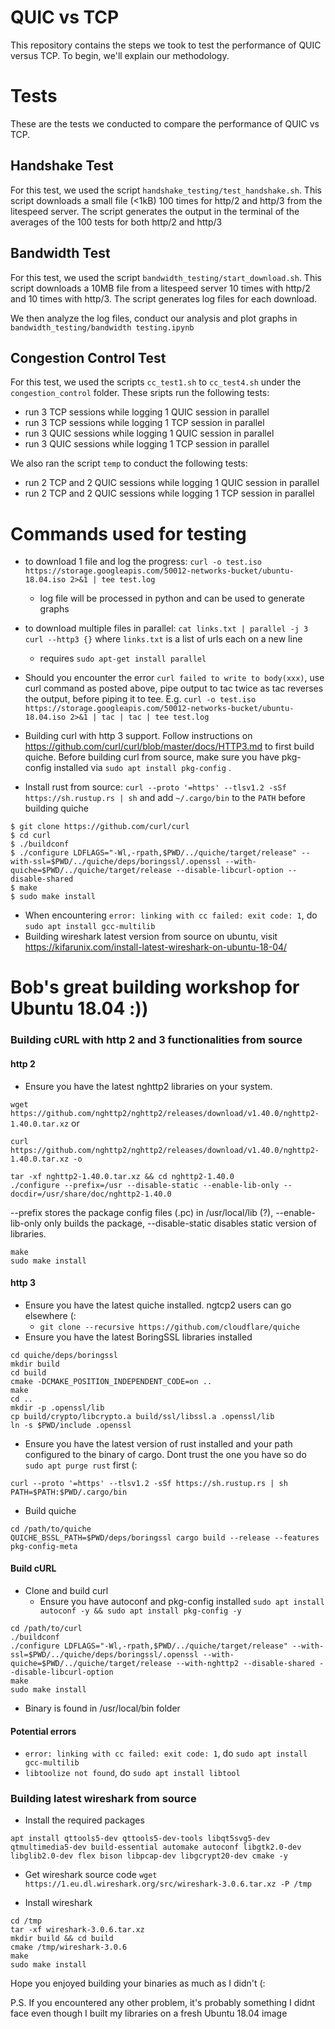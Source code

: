 # QUIC vs TCP
This repository contains the steps we took to test the performance of QUIC versus TCP. To begin, we'll explain our methodology.

# Tests
These are the tests we conducted to compare the performance of QUIC vs TCP.
## Handshake Test
For this test, we used the script `handshake_testing/test_handshake.sh`. This script downloads a small file (<1kB) 100 times for http/2 and http/3 from the litespeed server. The script generates the output in the terminal of the averages of the 100 tests for both http/2 and http/3

## Bandwidth Test
For this test, we used the script `bandwidth_testing/start_download.sh`. This script downloads a 10MB file from a litespeed server 10 times with http/2 and 10 times with http/3. The script generates log files for each download.

We then analyze the log files, conduct our analysis and plot graphs in `bandwidth_testing/bandwidth testing.ipynb`

## Congestion Control Test
For this test, we used the scripts `cc_test1.sh` to `cc_test4.sh` under the `congestion_control` folder. These sripts run the following tests:
* run 3 TCP sessions while logging 1 QUIC session in parallel
* run 3 TCP sessions while logging 1 TCP session in parallel
* run 3 QUIC sessions while logging 1 QUIC session in parallel
* run 3 QUIC sessions while logging 1 TCP session in parallel

We also ran the script `temp` to conduct the following tests:
* run 2 TCP and 2 QUIC sessions while logging 1 QUIC session in parallel
* run 2 TCP and 2 QUIC sessions while logging 1 TCP session in parallel

# Commands used for testing
* to download 1 file and log the progress: `curl -o test.iso https://storage.googleapis.com/50012-networks-bucket/ubuntu-18.04.iso 2>&1 | tee test.log`
    * log file will be processed in python and can be used to generate graphs

* to download multiple files in parallel: `cat links.txt | parallel -j 3 curl --http3 {}` where `links.txt` is a list of urls each on a new line
    * requires `sudo apt-get install parallel`
* Should you encounter the error ```curl failed to write to body(xxx)```, use curl command as posted above, pipe output to tac twice as tac reverses the output, before piping it to tee. E.g. `curl -o test.iso https://storage.googleapis.com/50012-networks-bucket/ubuntu-18.04.iso 2>&1 | tac | tac | tee test.log`

* Building curl with http 3 support. Follow instructions on https://github.com/curl/curl/blob/master/docs/HTTP3.md to first build quiche. Before building curl from source, make sure you have pkg-config installed via `sudo apt install pkg-config` .

* Install rust from source: `curl --proto '=https' --tlsv1.2 -sSf https://sh.rustup.rs | sh` and add `~/.cargo/bin` to the `PATH` before building quiche
```
$ git clone https://github.com/curl/curl
$ cd curl
$ ./buildconf
$ ./configure LDFLAGS="-Wl,-rpath,$PWD/../quiche/target/release" --with-ssl=$PWD/../quiche/deps/boringssl/.openssl --with-quiche=$PWD/../quiche/target/release --disable-libcurl-option --disable-shared
$ make
$ sudo make install
```
* When encountering ```error: linking with cc failed: exit code: 1```, do ```sudo apt install gcc-multilib```
* Building wireshark latest version from source on ubuntu, visit https://kifarunix.com/install-latest-wireshark-on-ubuntu-18-04/

# Bob's great building workshop for Ubuntu 18.04 :))

### Building cURL with http 2 and 3 functionalities from source 
#### http 2
* Ensure you have the latest nghttp2 libraries on your system.

```wget https://github.com/nghttp2/nghttp2/releases/download/v1.40.0/nghttp2-1.40.0.tar.xz``` or 

```curl https://github.com/nghttp2/nghttp2/releases/download/v1.40.0/nghttp2-1.40.0.tar.xz -o```
```
tar -xf nghttp2-1.40.0.tar.xz && cd nghttp2-1.40.0
./configure --prefix=/usr --disable-static --enable-lib-only --docdir=/usr/share/doc/nghttp2-1.40.0
```
--prefix stores the package config files (.pc) in /usr/local/lib (?), --enable-lib-only only builds the package, --disable-static disables static version of libraries.
```
make
sudo make install
```
#### http 3
* Ensure you have the latest quiche installed. ngtcp2 users can go elsewhere (:
   * ```git clone --recursive https://github.com/cloudflare/quiche```
* Ensure you have the latest BoringSSL libraries installed
```
cd quiche/deps/boringssl
mkdir build
cd build
cmake -DCMAKE_POSITION_INDEPENDENT_CODE=on ..
make
cd ..
mkdir -p .openssl/lib
cp build/crypto/libcrypto.a build/ssl/libssl.a .openssl/lib
ln -s $PWD/include .openssl
```
* Ensure you have the latest version of rust installed and your path configured to the binary of cargo. Dont trust the one you have so do ```sudo apt purge rust``` first (:
```
curl --proto '=https' --tlsv1.2 -sSf https://sh.rustup.rs | sh
PATH=$PATH:$PWD/.cargo/bin
```
* Build quiche
```
cd /path/to/quiche
QUICHE_BSSL_PATH=$PWD/deps/boringssl cargo build --release --features pkg-config-meta
```

#### Build cURL
* Clone and build curl
   * Ensure you have autoconf and pkg-config installed ```sudo apt install autoconf -y && sudo apt install pkg-config -y``` 
```
cd /path/to/curl
./buildconf
./configure LDFLAGS="-Wl,-rpath,$PWD/../quiche/target/release" --with-ssl=$PWD/../quiche/deps/boringssl/.openssl --with-quiche=$PWD/../quiche/target/release --with-nghttp2 --disable-shared --disable-libcurl-option
make
sudo make install
```
* Binary is found in /usr/local/bin folder
#### Potential errors
* ```error: linking with cc failed: exit code: 1```, do ```sudo apt install gcc-multilib```
* ```libtoolize not found```, do ```sudo apt install libtool```

### Building latest wireshark from source
* Install the required packages
```
apt install qttools5-dev qttools5-dev-tools libqt5svg5-dev qtmultimedia5-dev build-essential automake autoconf libgtk2.0-dev libglib2.0-dev flex bison libpcap-dev libgcrypt20-dev cmake -y
```

* Get wireshark source code
```wget https://1.eu.dl.wireshark.org/src/wireshark-3.0.6.tar.xz -P /tmp```

* Install wireshark
```
cd /tmp
tar -xf wireshark-3.0.6.tar.xz
mkdir build && cd build
cmake /tmp/wireshark-3.0.6
make
sudo make install
```
Hope you enjoyed building your binaries as much as I didn't (:

P.S. If you encountered any other problem, it's probably something I didnt face even though I built my libraries on a fresh Ubuntu 18.04 image
